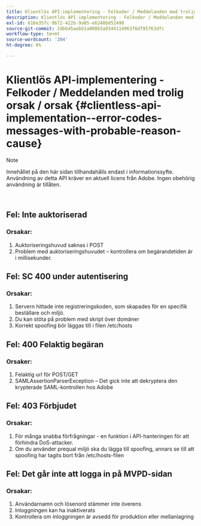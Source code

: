 ```yaml
---
title: Klientlös API-implementering - Felkoder / Meddelanden med trolig orsak / orsak
description: Klientlös API-implementering - Felkoder / Meddelanden med trolig orsak / orsak
exl-id: 616e35fc-9b72-422b-9a05-e6248bd52490
source-git-commit: 2dbb45aebb1a00863a9344114963f6df95763dfc
workflow-type: tm+mt
source-wordcount: '204'
ht-degree: 0%

---
```


# Klientlös API-implementering - Felkoder / Meddelanden med trolig orsak / orsak {#clientless-api-implementation--error-codes-messages-with-probable-reason-cause}

>[!NOTE]
>
>Innehållet på den här sidan tillhandahålls endast i informationssyfte. Användning av detta API kräver en aktuell licens från Adobe. Ingen obehörig användning är tillåten.

</br>


## Fel: Inte auktoriserad

### Orsakar:

1. Auktoriseringshuvud saknas i POST
1. Problem med auktoriseringshuvudet – kontrollera om begärandetiden är i millisekunder.

## Fel: SC 400 under autentisering

### Orsakar:

1. Servern hittade inte registreringskoden, som skapades för en specifik beställare och miljö.
1. Du kan stöta på problem med skript över domäner
1. Korrekt spoofing bör läggas till i filen /etc/hosts

## Fel: 400 Felaktig begäran

### Orsaker:

1. Felaktig url för POST/GET
1. SAMLAssertionParserException – Det gick inte att dekryptera den krypterade SAML-kontrollen hos Adobe

## Fel: 403 Förbjudet

### Orsakar:

1. För många snabba förfrågningar - en funktion i API-hanteringen för att förhindra DoS-attacker.
2. Om du använder prequal miljö ska du lägga till spoofing, annars se till att spoofing har tagits bort från /etc/hosts-filen

## Fel: Det går inte att logga in på MVPD-sidan

### Orsakar:

1. Användarnamn och lösenord stämmer inte överens
2. Inloggningen kan ha inaktiverats
3. Kontrollera om inloggningen är avsedd för produktion eller mellanlagring


<!--

## Related Information

- [Clientless API Reference](/help/authentication/rest-api-reference.md)

-->
